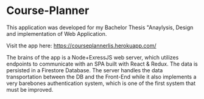 # Course-Planner

This application was developed for my Bachelor Thesis "Anaylysis, Design and implementation of Web Application.

Visit the app here: https://courseplannerlis.herokuapp.com/

The brains of the app is a Node+ExressJS web server, which utilizes endpoints to communicate with an SPA built with React & Redux. The data is persisted in a Firestore Database.
The server handles the data transportation between the DB and the Front-End while it also implements a very barebones authentication system, which is one of the first system that must be improved.

